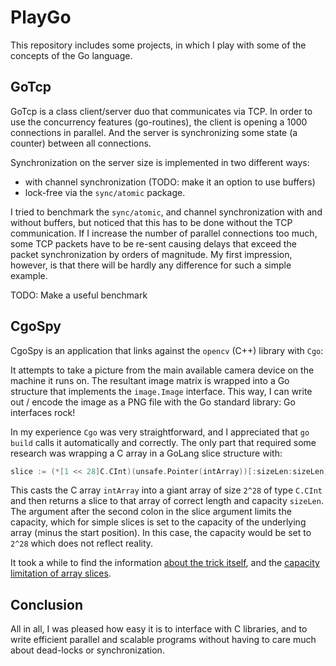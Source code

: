 # PlayGo

This repository includes some projects, in which I play with some of the
concepts of the Go language.

## GoTcp

GoTcp is a class client/server duo that communicates via TCP.  In order to use
the concurrency features (go-routines), the client is opening a 1000
connections in parallel.  And the server is synchronizing some state (a
counter) between all connections.

Synchronization on the server size is implemented in two different ways:

- with channel synchronization (TODO: make it an option to use buffers)
- lock-free via the `sync/atomic` package.

I tried to benchmark the `sync/atomic`, and channel synchronization
with and without buffers, but noticed that this has to be done without the TCP
communication.  If I increase the number of parallel connections too much, some
TCP packets have to be re-sent causing delays that exceed the packet
synchronization by orders of magnitude. My first impression, however, is that
there will be hardly any difference for such a simple example.

TODO: Make a useful benchmark

## CgoSpy

CgoSpy is an application that links against the `opencv` (C++) library with
`Cgo`:

It attempts to take a picture from the main available camera device on the
machine it runs on.  The resultant image matrix is wrapped into a Go structure
that implements the `image.Image` interface.  This way, I can write out /
encode the image as a PNG file with the Go standard library:  Go interfaces
rock!

In my experience `Cgo` was very straightforward, and I appreciated that `go
build` calls it automatically and correctly.  The only part that required some
research was wrapping a C array in a GoLang slice structure with:

```go
slice := (*[1 << 28]C.CInt)(unsafe.Pointer(intArray))[:sizeLen:sizeLen]
```

This casts the C array `intArray` into a giant array of size `2^28` of type
`C.CInt` and then returns a slice to that array of correct length and capacity
`sizeLen`. The argument after the second colon in the slice argument limits the
capacity, which for simple slices is set to the capacity of the underlying
array (minus the start position).  In this case, the capacity would be set to
`2^28` which does not reflect reality.

It took a while to find the information [about the trick itself](https://github.com/golang/go/wiki/cgo#turning-c-arrays-into-go-slices), and the [capacity limitation of array slices](https://golang.org/ref/spec#Slice_expressions).

## Conclusion

All in all, I was pleased how easy it is to interface with C libraries, and to
write efficient parallel and scalable programs without having to care much
about dead-locks or synchronization.


